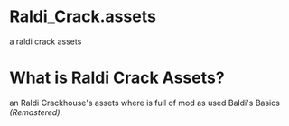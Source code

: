 # Raldi_Crack.assets
a raldi crack assets
# What is Raldi Crack Assets?
an Raldi Crackhouse's assets where is full of mod as used Baldi's Basics *(Remastered)*.

